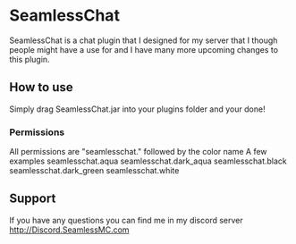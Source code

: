 # SeamlessChat
SeamlessChat is a chat plugin that I designed for my server that I though people might have a use for and I have many more upcoming changes to this plugin.
## How to use
Simply drag SeamlessChat.jar into your plugins folder and your done!
### Permissions
All permissions are "seamlesschat." followed by the color name
A few examples
seamlesschat.aqua
seamlesschat.dark_aqua
seamlesschat.black
seamlesschat.dark_green
seamlesschat.white
## Support
If you have any questions you can find me in my discord server http://Discord.SeamlessMC.com
